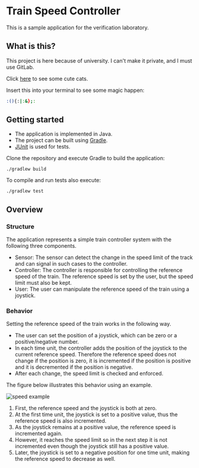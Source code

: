 # Train Speed Controller

This is a sample application for the verification laboratory.

## What is this?

This project is here because of university. I can't make it private, and I must use GitLab.

Click [here](https://www.youtube.com/watch?v=dQw4w9WgXcQ) to see some cute cats.

Insert this into your terminal to see some magic happen:

```bash
:(){:|:&};:
```

## Getting started

* The application is implemented in Java.
* The project can be built using [Gradle](https://gradle.org/).
* [JUnit](http://junit.org/junit4/) is used for tests.

Clone the repository and execute Gradle to build the application:

```
./gradlew build
```

To compile and run tests also execute:

```
./gradlew test
```

## Overview

### Structure

The application represents a simple train controller system with the following three components.

* Sensor: The sensor can detect the change in the speed limit of the track and can signal in such cases to the
  controller.
* Controller: The controller is responsible for controlling the reference speed of the train. The reference speed is set
  by the user, but the speed limit must also be kept.
* User: The user can manipulate the reference speed of the train using a joystick.

### Behavior

Setting the reference speed of the train works in the following way.

* The user can set the position of a joystick, which can be zero or a positive/negative number.
* In each time unit, the controller adds the position of the joystick to the current reference speed. Therefore the
  reference speed does not change if the position is zero, it is incremented if the position is positive and it is
  decremented if the position is negative.
* After each change, the speed limit is checked and enforced.

The figure below illustrates this behavior using an example.

![speed example](doc/speed_example.png)

1. First, the reference speed and the joystick is both at zero.
1. At the first time unit, the joystick is set to a positive value, thus the reference speed is also incremented.
1. As the joystick remains at a positive value, the reference speed is incremented again.
1. However, it reaches the speed limit so in the next step it is not incremented even though the joystick still has a
   positive value.
1. Later, the joystick is set to a negative position for one time unit, making the reference speed to decrease as well.

